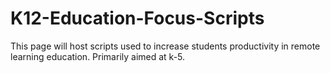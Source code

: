 # K12-Education-Focus-Scripts
This page will host scripts used to increase students productivity in remote learning education. Primarily aimed at k-5.
